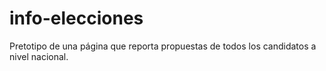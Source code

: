 # info-elecciones
Pretotipo de una página que reporta propuestas de todos los candidatos a nivel nacional.
